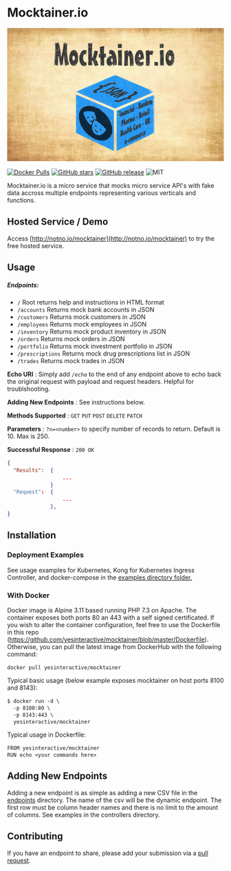 # Mocktainer.io #
![alt text](https://raw.githubusercontent.com/yesinteractive/mocktainer/master/public/banner-mocktainer.png "Mocktainer mocking microservice")

[![Docker Pulls](https://img.shields.io/docker/pulls/yesinteractive/mocktainer?style=for-the-badge)](https://hub.docker.com/r/yesinteractive/mocktainer) 
[![GitHub stars](https://img.shields.io/github/stars/yesinteractive/mocktainer?style=for-the-badge)](https://github.com/yesinteractive/dad-jokes_microservice) 
[![GitHub release](https://img.shields.io/github/release/yesinteractive/mocktainer?style=for-the-badge)](https://github.com/yesinteractive/dad-jokes_microservice) 
![MIT](https://img.shields.io/badge/license-MIT-green?style=for-the-badge)



Mocktainer.io is a micro service that mocks micro service API's
 with fake data accross multiple endpoints representing various
 verticals and functions.

## Hosted Service / Demo ##

Access [http://notno.io/mocktainer](http://notno.io/mocktainer) to try the free hosted service.

## Usage ##

##### Endpoints:
 * `/` Root returns help and instructions in HTML format
 * `/accounts` Returns mock bank accounts in JSON
 * `/customers` Returns mock customers in JSON
 * `/employees` Returns mock employees in JSON
 * `/inventory` Returns mock product inventory in JSON
 * `/orders` Returns mock orders in JSON
 * `/portfolio` Returns mock investment portfolio in JSON
 * `/prescriptions` Returns mock drug prescriptions list in JSON
 * `/trades` Returns mock trades in JSON
 
 **Echo URI** : Simply add `/echo` to the end of any endpoint above to echo back
 the original request with payload and request headers. Helpful for troublshooting.
 
 **Adding New Endpoints** : See instructions below.

**Methods Supported** : `GET` `PUT` `POST` `DELETE` `PATCH`

**Parameters** : `?n=<number>` to specify number of records to return. Default is 10. Max is 250.

**Successful Response** : `200 OK`



```json
{
  "Results":  {
                  ...
              }
  "Request":  {
                  ...
              },
}
```

## Installation ##

### Deployment Examples ###

See usage examples for Kubernetes, Kong for Kubernetes Ingress Controller, and docker-compose in the [examples directory folder.](https://github.com/yesinteractive/mocktainer/blob/master/examples)

### With Docker ###

Docker image is Alpine 3.11 based running PHP 7.3 on Apache. The container exposes both ports 80 an 443 with a self signed certificated. If you wish to alter the container configuration, feel free to use the Dockerfile in this repo (https://github.com/yesinteractive/mocktainer/blob/master/Dockerfile). Otherwise, you can pull the latest image from DockerHub with the following command:
```
docker pull yesinteractive/mocktainer
```
Typical basic usage (below example exposes mocktainer on host ports 8100 and 8143):

```
$ docker run -d \
  -p 8100:80 \
  -p 8143:443 \
  yesinteractive/mocktainer
```

Typical usage in Dockerfile:

```
FROM yesinteractive/mocktainer
RUN echo <your commands here>
```

## Adding New Endpoints ##

Adding a new endpoint is as simple as adding a new CSV file in the [endpoints](https://github.com/yesinteractive/mocktainer/tree/master/endpoints) directory.
The name of the csv will be the dynamic endpoint. The first row must be column header names and 
there is no limit to the amount of columns. See examples in the controllers directory.

## Contributing ##

If you have an endpoint to share, please add your submission via a [pull request](https://github.com/yesinteractive/mocktainer/pulls).
